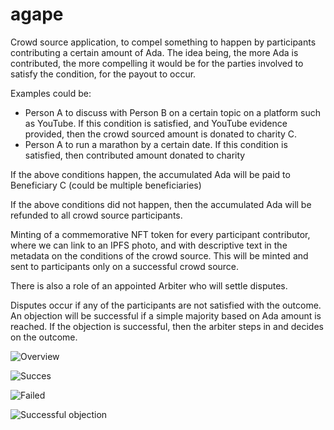 # agape

Crowd source application, to compel something to happen by participants contributing a certain amount of Ada. The idea being, the more Ada is contributed, the more compelling it would be for the parties involved to satisfy the condition, for the payout to occur. 

Examples could be:
 - Person A to discuss with Person B on a certain topic on a platform such as YouTube. If this condition is satisfied, and YouTube evidence provided, then the crowd sourced amount is donated to charity C.
 - Person A to run a marathon by a certain date. If this condition is satisfied, then contributed amount donated to charity

If the above conditions happen, the accumulated Ada will be paid to Beneficiary C (could be multiple beneficiaries)

If the above conditions did not happen, then the accumulated Ada will be refunded to all crowd source participants.

Minting of a commemorative NFT token for every participant contributor, where we can link to an IPFS photo, and with descriptive text in the metadata on the conditions of the crowd source. This will be minted and sent to participants only on a successful crowd source.

There is also a role of an appointed Arbiter who will settle disputes.

Disputes occur if any of the participants are not satisfied with the outcome. An objection will be successful if a simple majority based on Ada amount is reached. If the objection is successful, then the arbiter steps in and decides on the outcome.

![Overview](./overview.png)

![Succes](./success.png)

![Failed](./failed.png)

![Successful objection](./successfulobject.png)


